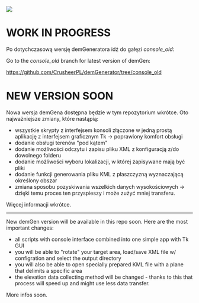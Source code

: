 <img src="https://abload.de/img/demgen_2q4j5c.png" align="center"/>

# WORK IN PROGRESS

Po dotychczasową wersję demGeneratora idź do gałęzi *console_old*:

Go to the *console_old* branch for latest version of demGen:

https://github.com/CrusheerPL/demGenerator/tree/console_old

# NEW VERSION SOON

Nowa wersja demGena dostępna będzie w tym repozytorium wkrótce. Oto najważniejsze zmiany, które nastąpią:
- wszystkie skrypty z interfejsem konsoli złączone w jedną prostą aplikację z interfejsem graficznym Tk -> poprawiony komfort obsługi
- dodanie obsługi terenów "pod kątem"
- dodanie możliwości odczytu i zapisu pliku XML z konfiguracją z/do dowolnego folderu
- dodanie możliwości wyboru lokalizacji, w której zapisywane mają być pliki
- dodanie funkcji generowania pliku KML z płaszczyzną wyznaczającą określony obszar
- zmiana sposobu pozyskiwania wszelkich danych wysokościowych -> dzięki temu proces ten przyspieszy i może zużyć mniej transferu.

Więcej informacji wkrótce.

---

New demGen version will be available in this repo soon. Here are the most important changes:
- all scripts with console interface combined into one simple app with Tk GUI
- you will be able to "rotate" your target area, load/save XML file w/ configration and select the output directory
- you will also be able to open specially prepared KML file with a plane that delimits a specific area
- the elevation data collecting method will be changed - thanks to this that process will speed up and might use less data transfer.

More infos soon.
